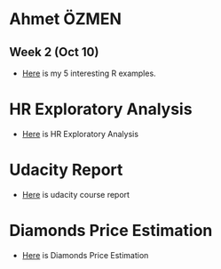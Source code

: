 # Ahmet ÖZMEN

## Week 2 (Oct 10)

+ [Here](files/interesting_examples.html) is my 5 interesting R examples. 

# HR Exploratory Analysis
+ [Here](files/HR.html) is HR Exploratory Analysis 
# Udacity Report
+ [Here](files/Udactiy_Report.html) is udacity course report

# Diamonds Price Estimation
+ [Here](files/Diamonds_Price_Estimation.html) is  Diamonds Price Estimation

